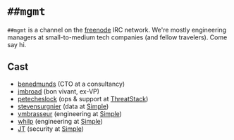 # `##mgmt`

`##mgmt` is a channel on the [freenode][] IRC network. We're mostly
engineering managers at small-to-medium tech companies (and fellow
travelers). Come say hi.

[freenode]: https://freenode.net/

## Cast

- [benedmunds][] (CTO at a consultancy)
- [jmbroad][] (bon vivant, ex-VP)
- [petecheslock][] (ops & support at [ThreatStack][])
- [stevensurgnier][] (data at [Simple][])
- [vmbrasseur][] (engineering at [Simple][])
- [whilp][] (engineering at [Simple][])
- [JT][] (security at [Simple][])

[simple]:          https://simple.com/
[threatstack]:     https://threatstack.com/
[whilp]:           https://twitter.com/whilp
[stevensurgnier]:  https://twitter.com/stevensurgnier
[benedmunds]:      https://twitter.com/benedmunds
[petecheslock]:    https://twitter.com/petecheslock
[jmbroad]:         https://twitter.com/jmbroad
[vmbrasseur]:      https://twitter.com/vmbrasseur
[JT]:              https://twitter.com/jdarrelthomas
